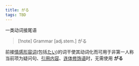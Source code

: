 ```yaml
---
title: がる  
tags: TBD
---
```

一类动词接尾语  

> [!note] Grammar
> [adj.stem.] がる

前接[情感形容词](../2.adj/情感形容词与属性形容词.md#情感形容词)(包括[たい](../5.auxi_verb/たい.md))的词干使其动词化而可用于非第一人称  
当前项为疑问句、[引用内容](1.basic%20particle/と.md#表示引用内容)、[连体修饰语](../9.sentence_pattern/连体修饰语.md)时，无需使用 **がる**  

